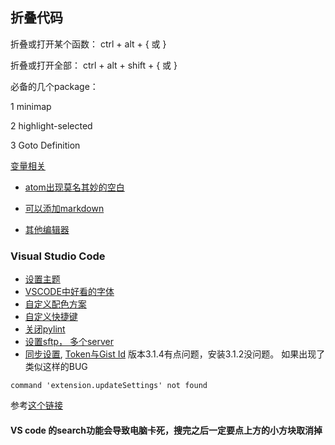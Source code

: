 ## 折叠代码

折叠或打开某个函数： ctrl + alt + { 或 }

折叠或打开全部： ctrl + alt + shift + { 或 }

必备的几个package：

1 minimap

2 highlight-selected

3 Goto Definition

[变量相关](https://www.jianshu.com/p/d81ab5772580)

* [atom出现莫名其妙的空白](https://discuss.atom.io/t/where-did-this-empty-space-come-from-how-do-i-get-rid-of-it/30226?source_topic_id=30208)

* [可以添加markdown](https://baijiahao.baidu.com/s?id=1576133398971840&wfr=spider&for=pc)

* [其他编辑器](https://baijiahao.baidu.com/s?id=1578576441866006312&wfr=spider&for=pc)


### Visual Studio Code
* [设置主题](https://jingyan.baidu.com/article/b24f6c821ee88f86bee5da52.html)
* [VSCODE中好看的字体](http://www.css88.com/archives/8064)
* [自定义配色方案](https://www.cnblogs.com/garvenc/p/vscode_customize_color_theme.html)
* [自定义快捷键](https://jingyan.baidu.com/article/9faa7231ef1383473c28cb12.html)
* [关闭pylint](http://huberyhe.github.io/2017/07/05/vscode-Linter-pylint-is-not-installed/)
* [设置sftp， 多个server](https://marketplace.visualstudio.com/items?itemName=liximomo.sftp)
* [同步设置](https://marketplace.visualstudio.com/items?itemName=Shan.code-settings-sync), [Token与Gist Id](https://juejin.im/entry/5b57d3c0f265da0fa959bbf5)
版本3.1.4有点问题，安装3.1.2没问题。
如果出现了类似这样的BUG
```
command 'extension.updateSettings' not found
```
参考[这个链接](https://blog.csdn.net/mjh1099/article/details/86383610)
 

#### VS code 的search功能会导致电脑卡死，搜完之后一定要点上方的小方块取消掉
